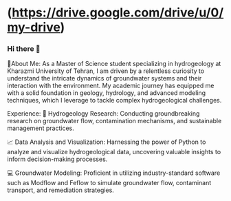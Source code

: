 # (https://drive.google.com/drive/u/0/my-drive)
### Hi there 👋
💫About Me:
As a Master of Science student specializing in hydrogeology at Kharazmi University of Tehran, I am driven by a relentless curiosity to understand the intricate dynamics of groundwater systems and their interaction with the environment. My academic journey has equipped me with a solid foundation in geology, hydrology, and advanced modeling techniques, which I leverage to tackle complex hydrogeological challenges.

Experience:
🔬 Hydrogeology Research: Conducting groundbreaking research on groundwater flow, contamination mechanisms, and sustainable management practices.

📈 Data Analysis and Visualization: Harnessing the power of Python to analyze and visualize hydrogeological data, uncovering valuable insights to inform decision-making processes.

💻 Groundwater Modeling: Proficient in utilizing industry-standard software such as Modflow and Feflow to simulate groundwater flow, contaminant transport, and remediation strategies.

<!--
**NimaRaeisi/NimaRaeisi** is a ✨ _special_ ✨ repository because its `README.md` (this file) appears on your GitHub profile.



-->
